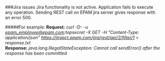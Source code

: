 ###Jira issues
Jira functionality is not active. Application fails to execute any operation.
Sending REST call on EPAM jira server gives response with an error 500.

#####For example:
**Request:** 
*curl -D- -u epam_employee@epam.com:topsecret -X GET -H "Content-Type: application/json" https://jirapct.epam.com/jira/rest/api/2/filter/1 > response.txt*\
**Response:** 
*java.lang.IllegalStateException: Cannot call sendError() after the response has been committed*
